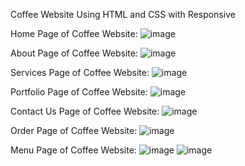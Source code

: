 Coffee Website Using HTML and CSS with Responsive

Home Page of Coffee Website:
![image](https://github.com/user-attachments/assets/8e572e59-69ab-475e-aad5-32c895268b99)

About Page of Coffee Website:
![image](https://github.com/user-attachments/assets/7fb9d37e-b6e1-4215-9531-e278bc502106)

Services Page of Coffee Website:
![image](https://github.com/user-attachments/assets/b85ac68b-aa00-4130-a75f-b7e1e29f2d6e)

Portfolio Page of Coffee Website:
![image](https://github.com/user-attachments/assets/e0785a7a-af2d-420d-89ba-a9b63eace168)

Contact Us Page of Coffee Website:
![image](https://github.com/user-attachments/assets/57f41c54-1f3b-472f-862c-bb59f4c94822)

Order Page of Coffee Website:
![image](https://github.com/user-attachments/assets/2a8ca881-e5dc-4c91-8b77-3c590a02a5cc)

Menu Page of Coffee Website:
![image](https://github.com/user-attachments/assets/6e52649f-4797-4fa2-89c4-b292a50b1e61)
![image](https://github.com/user-attachments/assets/ddcefb9f-1648-4413-92e2-7c4e4f3b23b7)

